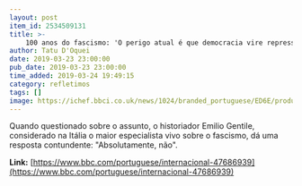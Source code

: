 ```yaml
---
layout: post
item_id: 2534509131
title: >-
    100 anos do fascismo: 'O perigo atual é que democracia vire repressão com apoio popular', diz historiador
author: Tatu D'Oquei
date: 2019-03-23 23:00:00
pub_date: 2019-03-23 23:00:00
time_added: 2019-03-24 19:49:15
category: refletimos
tags: []
image: https://ichef.bbci.co.uk/news/1024/branded_portuguese/ED6E/production/_106028706_benitomussolini1.jpg
---
```


Quando questionado sobre o assunto, o historiador Emilio Gentile, considerado na Itália o maior especialista vivo sobre o fascismo, dá uma resposta contundente: "Absolutamente, não".

**Link:** [https://www.bbc.com/portuguese/internacional-47686939](https://www.bbc.com/portuguese/internacional-47686939)


